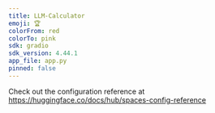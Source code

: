 ```yaml
---
title: LLM-Calculator
emoji: 🏆
colorFrom: red
colorTo: pink
sdk: gradio
sdk_version: 4.44.1
app_file: app.py
pinned: false
---
```


Check out the configuration reference at https://huggingface.co/docs/hub/spaces-config-reference
